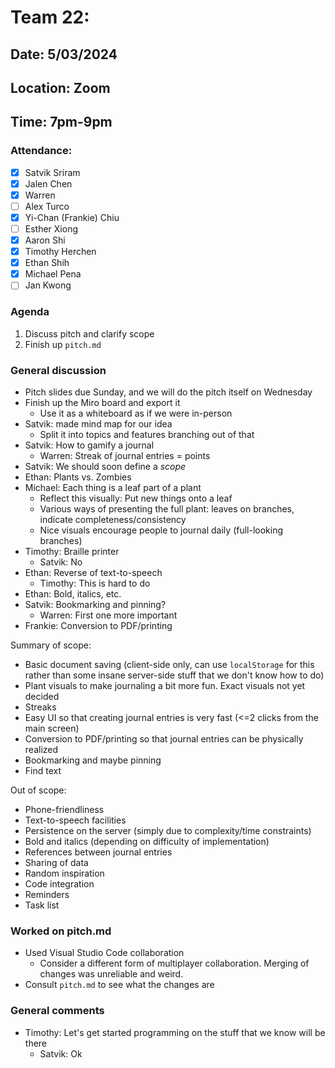 
# Team 22: 
## Date: 5/03/2024
## Location: Zoom
## Time: 7pm-9pm

### Attendance:
- [x] Satvik Sriram
- [x] Jalen Chen
- [x] Warren 
- [ ] Alex Turco
- [x] Yi-Chan (Frankie) Chiu
- [ ] Esther Xiong
- [x] Aaron Shi
- [x] Timothy Herchen
- [x] Ethan Shih
- [x] Michael Pena
- [ ] Jan Kwong

### Agenda

1. Discuss pitch and clarify scope
2. Finish up `pitch.md`

### General discussion

- Pitch slides due Sunday, and we will do the pitch itself on Wednesday
- Finish up the Miro board and export it
	- Use it as a whiteboard as if we were in-person
- Satvik: made mind map for our idea
	- Split it into topics and features branching out of that
- Satvik: How to gamify a journal
	- Warren: Streak of journal entries = points
- Satvik: We should soon define a *scope*
- Ethan: Plants vs. Zombies
- Michael: Each thing is a leaf part of a plant
	- Reflect this visually: Put new things onto a leaf
	- Various ways of presenting the full plant: leaves on branches, indicate completeness/consistency
	- Nice visuals encourage people to journal daily (full-looking branches)
- Timothy: Braille printer
	- Satvik: No
- Ethan: Reverse of text-to-speech
	- Timothy: This is hard to do
- Ethan: Bold, italics, etc.
- Satvik: Bookmarking and pinning?
	- Warren: First one more important
- Frankie: Conversion to PDF/printing

Summary of scope:

- Basic document saving (client-side only, can use `localStorage` for this rather than some insane server-side stuff that we don't know how to do)
- Plant visuals to make journaling a bit more fun. Exact visuals not yet decided
- Streaks
- Easy UI so that creating journal entries is very fast (<=2 clicks from the main screen)
- Conversion to PDF/printing so that journal entries can be physically realized
- Bookmarking and maybe pinning
- Find text

Out of scope:

- Phone-friendliness
- Text-to-speech facilities
- Persistence on the server (simply due to complexity/time constraints)
- Bold and italics (depending on difficulty of implementation)
- References between journal entries
- Sharing of data
- Random inspiration
- Code integration
- Reminders
- Task list

### Worked on pitch.md

- Used Visual Studio Code collaboration
	- Consider a different form of multiplayer collaboration. Merging of changes was unreliable and weird.
- Consult `pitch.md` to see what the changes are

### General comments

- Timothy: Let's get started programming on the stuff that we know will be there
	- Satvik: Ok

